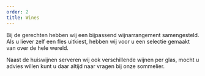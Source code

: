 ```yaml
---
order: 2
title: Wines
---
```

Bij de gerechten hebben wij een bijpassend wijnarrangement samengesteld. Als u liever zelf een fles uitkiest, hebben wij voor u een selectie gemaakt van over de hele wereld.

Naast de huiswijnen serveren wij ook verschillende wijnen per glas, mocht u advies willen kunt u daar altijd naar vragen bij onze sommelier.